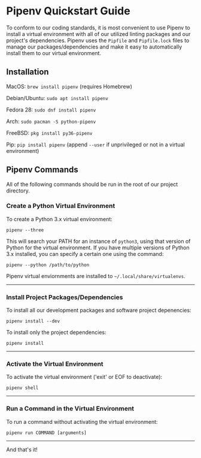 Pipenv Quickstart Guide
=======================
To conform to our coding standards, it is most convenient to use Pipenv
to install a virtual environment with all of our utilized linting packages
and our project's dependencies. Pipenv uses the `Pipfile` and `Pipfile.lock`
files to manage our packages/dependencies and make it easy to automatically
install them to our virtual environment.

Installation
------------
MacOS: `brew install pipenv` (requires Homebrew)

Debian/Ubuntu: `sudo apt install pipenv`

Fedora 28: `sudo dnf install pipenv`

Arch: `sudo pacman -S python-pipenv`

FreeBSD: `pkg install py36-pipenv`

Pip: `pip install pipenv` (append `--user` if unprivileged or not in a virtual environment)

Pipenv Commands
---------------
All of the following commands should be run in the root of our
project directory.

### Create a Python Virtual Environment
To create a Python 3.x virtual environment:

`pipenv --three`

This will search your PATH for an instance of `python3`, using that version
of Python for the virtual environment. If you have multiple versions of
Python 3.x installed, you can specify a certain one using the command:

`pipenv --python /path/to/python`

Pipenv virtual enviornments are installed to `~/.local/share/virtualenvs`.

---

### Install Project Packages/Dependencies
To install all our development packages and software project depenencies:

`pipenv install --dev`

To install only the project dependencies:

`pipenv install`

---

### Activate the Virtual Environment
To activate the virtual environment ('exit' or EOF to deactivate):

`pipenv shell`

---

### Run a Command in the Virtual Environment
To run a command without activating the virtual environment:

`pipenv run COMMAND [arguments]`

---

And that's it!
